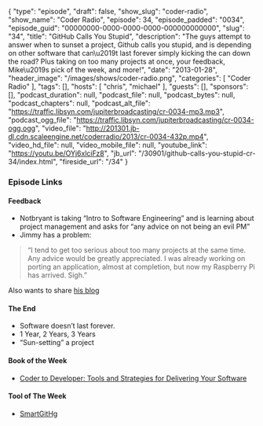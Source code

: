 {
  "type": "episode",
  "draft": false,
  "show_slug": "coder-radio",
  "show_name": "Coder Radio",
  "episode": 34,
  "episode_padded": "0034",
  "episode_guid": "00000000-0000-0000-0000-000000000000",
  "slug": "34",
  "title": "GitHub Calls You Stupid",
  "description": "The guys attempt to answer when to sunset a project, Github calls you stupid, and is depending on other software that can\u2019t last forever simply kicking the can down the road? Plus taking on too many projects at once, your feedback, Mike\u2019s pick of the week, and more!",
  "date": "2013-01-28",
  "header_image": "/images/shows/coder-radio.png",
  "categories": [
    "Coder Radio"
  ],
  "tags": [],
  "hosts": [
    "chris",
    "michael"
  ],
  "guests": [],
  "sponsors": [],
  "podcast_duration": null,
  "podcast_file": null,
  "podcast_bytes": null,
  "podcast_chapters": null,
  "podcast_alt_file": "https://traffic.libsyn.com/jupiterbroadcasting/cr-0034-mp3.mp3",
  "podcast_ogg_file": "https://traffic.libsyn.com/jupiterbroadcasting/cr-0034-ogg.ogg",
  "video_file": "http://201301.jb-dl.cdn.scaleengine.net/coderradio/2013/cr-0034-432p.mp4",
  "video_hd_file": null,
  "video_mobile_file": null,
  "youtube_link": "https://youtu.be/OYj6xlciFz8",
  "jb_url": "/30901/github-calls-you-stupid-cr-34/index.html",
  "fireside_url": "/34"
}


### Episode Links

#### Feedback

  * Notbryant is taking “Intro to Software Engineering” and is learning about project management and asks for “any advice on not being an evil PM”
  * Jimmy has a problem:

> “I tend to get too serious about too many projects at the same time.
>  Any advice would be greatly appreciated. I was already working on porting
> an application, almost at completion, but now my Raspberry Pi has arrived.
> Sigh.”

Also wants to share [his blog](http://karimlalani.blogspot.com/index.html)

#### The End

  * Software doesn’t last forever.
  * 1 Year, 2 Years, 3 Years
  * “Sun-setting” a project

#### Book of the Week

  * [Coder to Developer: Tools and Strategies for Delivering Your Software](https://www.amazon.com/dp/078214327X?SubscriptionId=0RGQ32M03RDWT5YF2K82&tag=thelinactsho-20&linkCode=xm2&camp=2025&creative=165953&creativeASIN=078214327X)

#### Tool of The Week

  * [SmartGitHg](http://www.syntevo.com/smartgithg/index.html/index.html)


